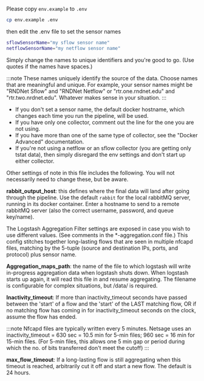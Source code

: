 Please copy `env.example` to `.env`  
```sh
cp env.example .env 
```

then edit the .env file to set the sensor names
```sh
sflowSensorName="my sflow sensor name"
netflowSensorName="my netflow sensor name"
```
Simply change the names to unique identifiers and you're good to go. (Use quotes if the names have spaces.) 

:::note
These names uniquely identify the source of the data. Choose names that are meaningful and unique.
For example, your sensor names might be "RNDNet Sflow" and "RNDNet Netflow" or "rtr.one.rndnet.edu" and "rtr.two.nrdnet.edu". Whatever makes sense in your situation.
:::

 - If you don't set a sensor name, the default docker hostname, which changes each time you run the pipeline, will be used.
 - If you have only one collector, comment out the line for the one you are not using.
 - If you have more than one of the same type of collector, see the "Docker Advanced" documentation.
 - If you're not using a netflow or an sflow collector (you are getting only tstat data), then simply disregard the env settings and don't start up either collector.


Other settings of note in this file includes the following. You will not necessarily need to change these, but be aware.

**rabbit_output_host**: this defines where the final data will land after going through the pipeline.  Use the default `rabbit` for the local rabbitMQ server, running in its docker container. Enter a hostname to send to a remote rabbitMQ server (also the correct username, password, and queue key/name).

The Logstash Aggregation Filter settings are exposed in case you wish to use different values.
(See comments in the \*-aggregation.conf file.) This config stitches together long-lasting flows that are seen in multiple nfcapd files, matching by the 5-tuple (source and destination IPs, ports, and protocol) plus sensor name. 

**Aggregation_maps_path**: the name of the file to which logstash will write in-progress aggregation data when logstash shuts down. When logstash starts up again, it will read this file in and resume aggregating. The filename is configurable for complex situations, but /data/ is required.  

**Inactivity_timeout**: If more than inactivity_timeout seconds have passed between the 'start' of a flow and the 'start'
of the LAST matching flow, OR if no matching flow has coming in for inactivity_timeout seconds
on the clock, assume the flow has ended.

:::note
Nfcapd files are typically written every 5 minutes. Netsage uses an inactivity_timeout = 630 sec = 10.5 min for 5-min files; 960 sec = 16 min for 15-min files.  (For 5-min files, this allows one 5 min gap or period during which the no. of bits transferred don't meet the cutoff)
:::

**max_flow_timeout**: If a long-lasting flow is still aggregating when this timeout is reached, arbitrarily cut it off and start a new flow.  The default is 24 hours.

